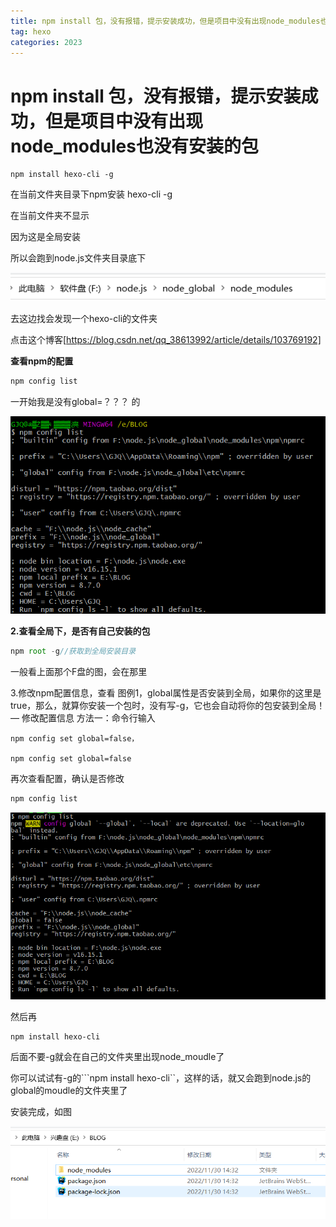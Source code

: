 ```yaml
---
title: npm install 包，没有报错，提示安装成功，但是项目中没有出现node_modules也没有安装的包
tag: hexo
categories: 2023
---
```


# npm install 包，没有报错，提示安装成功，但是项目中没有出现node_modules也没有安装的包

```
npm install hexo-cli -g
```
<!-- more -->
在当前文件夹目录下npm安装 hexo-cli -g

在当前文件夹不显示

因为这是全局安装

所以会跑到node.js文件夹目录底下

![1669790121108](/images/hexo%E9%97%AE%E9%A2%98%E8%A7%A3%E5%86%B3/5.png)

去这边找会发现一个hexo-cli的文件夹

点击这个博客[https://blog.csdn.net/qq_38613992/article/details/103769192]

**查看npm的配置**

```javascript
npm config list
```

一开始我是没有global=？？？ 的

![npm配置信息](/images/hexo%E9%97%AE%E9%A2%98%E8%A7%A3%E5%86%B3/6.png)

**2.查看全局下，是否有自己安装的包**

```javascript
npm root -g//获取到全局安装目录
```

一般看上面那个F盘的图，会在那里

3.修改npm配置信息，查看 图例1，global属性是否安装到全局，如果你的这里是true，那么，就算你安装一个包时，没有写-g，它也会自动将你的包安装到全局！ — 修改配置信息 方法一：命令行输入

```
npm config set global=false，

npm config set global=false
```

再次查看配置，确认是否修改

```javascript
npm config list
```


![1669790489536](/images/hexo%E9%97%AE%E9%A2%98%E8%A7%A3%E5%86%B3/7.png)

然后再

```
npm install hexo-cli
```

后面不要-g就会在自己的文件夹里出现node_moudle了

你可以试试有-g的```npm install hexo-cli``，这样的话，就又会跑到node.js的global的moudle的文件夹里了



安装完成，如图

![1669790709401](/images/hexo%E9%97%AE%E9%A2%98%E8%A7%A3%E5%86%B3/8.png)